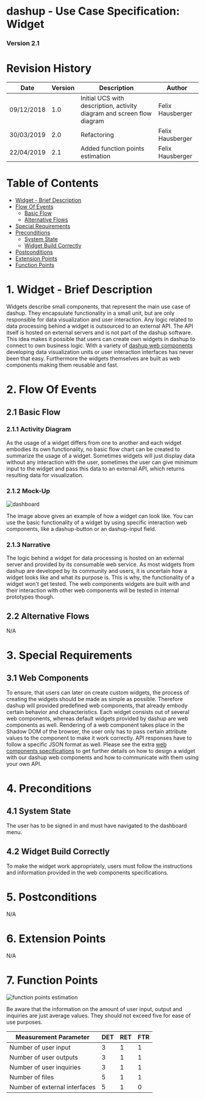 # dashup - Use Case Specification: Widget

### Version 2.1

# Revision History

| Date       | Version | Description                                                            | Author           |
|------------|---------|------------------------------------------------------------------------|------------------|
| 09/12/2018 | 1.0     | Initial UCS with description, activity diagram and screen flow diagram | Felix Hausberger |
| 30/03/2019 | 2.0     | Refactoring                                                            | Felix Hausberger |
| 22/04/2019 | 2.1     | Added function points estimation                                       | Felix Hausberger |

# Table of Contents

- [Widget - Brief Description](#1-widget---brief-description) 
- [Flow Of Events](#2-flow-of-events)
    - [Basic Flow](#21-basic-flow)
    - [Alternative Flows](#22-alternative-flows)
- [Special Requirements](#3-special-requirements)
- [Preconditions](#4-preconditions)
    - [System State](#41-system-state)
    - [Widget Build Correctly](#42-widget-build-correctly)
- [Postconditions](#5-postconditions) 
- [Extension Points](#6-extension-points)
- [Function Points](#7-function-points)
 
# 1. Widget - Brief Description
Widgets describe small components, that represent the main use case of dashup. They encapsulate functionality in a small 
unit, but are only responsible for data visualization and user interaction. Any logic related to data processing behind 
a widget is outsourced to an external API. The API itself is hosted on external servers and is not part of the dashup 
software. This idea makes it possible that users can create own widgets in dashup to connect to own business logic. With 
a variety of <a href="../components">dashup web components</a> developing data visualization units or user 
interaction interfaces has never been that easy. Furthermore the widgets themselves are built as web components making 
them reusable and fast.

# 2. Flow Of Events

## 2.1 Basic Flow

### 2.1.1 Activity Diagram
As the usage of a widget differs from one to another and each widget embodies its own functionality, no basic flow chart 
can be created to summarize the usage of a widget. Sometimes widgets will just display data without any interaction with 
the user, sometimes the user can give minimum input to the widget and pass this data to an external API, which returns 
resulting data for visualization. 

### 2.1.2 Mock-Up
<img src="mockups/dashboard.png" alt="dashboard" />
<br />

The image above gives an example of how a widget can look like. You can use the basic functionality of a widget by using 
specific interaction web components, like a dashup-button or an dashup-input field.

### 2.1.3 Narrative
The logic behind a widget for data processing is hosted on an external server and provided by its consumable web 
service. As most widgets from dashup are developed by its community and users, it is uncertain how a widget looks like 
and what its purpose is. This is why, the functionality of a widget won't get tested. The web components widgets are 
built with and their interaction with other web components will be tested in internal prototypes though. 

## 2.2 Alternative Flows
N/A

# 3. Special Requirements

## 3.1 Web Components
To ensure, that users can later on create custom widgets, the process of creating the widgets should be made as simple 
as possible. Therefore dashup will provided predefined web components, that already embody certain behavior and 
characteristics. Each widget consists out of several web components, whereas default widgets provided by dashup are web 
components as well. Rendering of a web component takes place in the Shadow DOM of the browser, the user only has to pass 
certain attribute values to the component to make it work correctly. API responses have to follow a specific JSON format 
as well. Please see the extra <a href="../components">web components specifications</a> to get further details 
on how to design a widget with our dashup web components and how to communicate with them using your own API.

# 4. Preconditions

## 4.1 System State
The user has to be signed in and must have navigated to the dashboard menu.

## 4.2 Widget Build Correctly
To make the widget work appropriately, users must follow the instructions and information provided in the web components 
specifications.

#  5. Postconditions
N/A

#  6. Extension Points
N/A

# 7. Function Points

<img src="./function_points/widget.png" alt="function points estimation" />
<br />

Be aware that the information on the amount of user input, output and inquiries are just average values. They should not 
exceed five for ease of use purposes.

| Measurement Parameter         | DET | RET | FTR |
|-------------------------------|-----|-----|-----|
| Number of user input          | 3   | 1   | 1   |
| Number of user outputs        | 3   | 1   | 1   |
| Number of user inquiries      | 3   | 1   | 1   |
| Number of files               | 5   | 1   | 1   |
| Number of external interfaces | 5   | 1   | 0   |